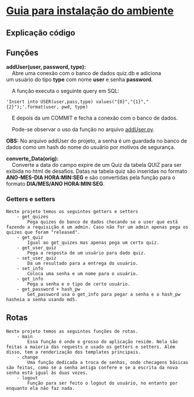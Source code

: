 # [Guia para instalação do ambiente](https://lucafs.github.io/softdes-desafios/Setup)

## Explicação código

## Funções

**addUser(user, password, type):**  
&nbsp;&nbsp;&nbsp; Abre uma conexão com o banco de dados quiz.db e adiciona  
um usuário do tipo **type** com nome **user** e senha **password**.  

&nbsp;&nbsp;&nbsp; A função executa o seguinte query em SQL:

    'Insert into USER(user,pass,type) values("{0}","{1}","{2}");'.format(user, pwd, type)

&nbsp;&nbsp;&nbsp; E depois da um COMMIT e fecha a conexão com o banco de dados.

&nbsp;&nbsp;&nbsp; Pode-se observar o uso da função no arquivo [addUser.py](https://github.com/lucafs/softdes-desafios/blob/main/src/adduser.py).

**OBS:** No arquivo addUser do projeto, a senha é um guardada no banco de dados como um hash do nome do usuário por motivos de segurança.

**converte_Data(orig):**  
&nbsp;&nbsp;&nbsp; Converte a data do campo expire de um Quiz da tabela QUIZ para ser exibida no html de desafios.
Datas na tabela quiz são inseridas no formato **ANO-MES-DIA HORA:MIN:SEG** e são convertidas pela função para o formato **DIA/MES/ANO HORA:MIN:SEG**.

### Getters e setters  

    Neste projeto temos os seguintes getters e setters         
        - get_quizes
            Pega quizes do banco de dados checando se o user que está fazendo a requisição é um admin. Caso não for um admin apenas pega os quizes que foram "released".
        - get_quiz  
            Igual ao get_quizes mas apenas pega um certo quiz.
        - get_user_quiz  
            Pega a resposta de um usuário para dado quiz.
        - set_user_quiz
            Da um resultado para a entrega do usuário.
        - set_info
            Coloca uma senha e um nome para o usuário.
        - get_info  
            Pega a senha e o tipo de certo usuário.
        - get_password + hash_pw
            Get_password usa o get_info para pegar a senha e o hash_pw hasheia a senha usando md5.
            
            

## Rotas

    Neste projeto temos as seguintes funções de rotas.
        - main
            Essa função é onde o grosso do aplicação reside. Nela são feitas a maioria das requests e usado os getters e setters. Além disso, tem a renderização dos templates principais.
        - change
            Uma função dedicada a troca de senhas, onde checagens básicas são feitas, como se a senha antiga confere e se a escrita da nova senha está igual às duas vezes.
        - logout  
            Função para ser feito o logout do usuário, no entanto por enquanto ela não faz nada.

